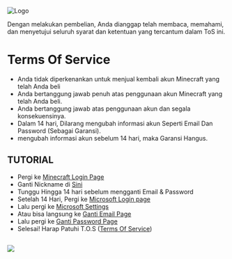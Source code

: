 
![Logo](https://i.imgur.com/fBTU14I.png)

Dengan melakukan pembelian,
Anda dianggap telah membaca, memahami,
dan menyetujui seluruh syarat dan ketentuan
yang tercantum dalam ToS ini.

# Terms Of Service



- Anda tidak diperkenankan untuk menjual kembali akun Minecraft yang telah Anda beli
- Anda bertanggung jawab penuh atas penggunaan akun Minecraft yang telah Anda beli.
- Anda bertanggung jawab atas penggunaan akun dan segala konsekuensinya.
- Dalam 14 hari, Dilarang mengubah informasi akun Seperti Email Dan Password (Sebagai Garansi).
- mengubah informasi akun sebelum 14 hari, maka Garansi Hangus.
## TUTORIAL

- Pergi ke [Minecraft Login Page](https://www.minecraft.net/en-us/login)
- Ganti Nickname di [Sini](https://www.minecraft.net/en-us/msaprofile/mygames/editprofile)
- Tunggu Hingga 14 hari sebelum mengganti Email & Password
- Setelah 14 Hari, Pergi ke [Microsoft Login page](https://login.microsoftonline.com/)
- Lalu pergi ke [Microsoft Settings](https://account.live.com/names/manage?mkt=id-ID&refd=account.microsoft.com&refp=profile)
- Atau bisa langsung ke [Ganti Email Page](https://account.live.com/AddAssocId)
- Lalu pergi ke [Ganti Password Page](https://account.live.com/password/Change)
- Selesai! Harap Patuhi T.O.S ([Terms Of Service](#terms-of-service))

## 

![](https://i.imgur.com/9Hg7HkD.png)

